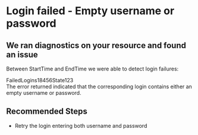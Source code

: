 <properties
	pageTitle="Login failed - Empty username or password"
	description="Login failed because the provided login contains an empty username or password"
	infoBubbleText="We ran diagnostics on your resource and found that login failed because the provided login contains an empty username or password"
	service="microsoft.sql"
	resource="servers"
	ms.author="vitomaz"
	authors="vitomaz-msft"
	displayOrder=""
	articleId="sql_connectivity_18456_123-new-st"
	diagnosticScenario="SqlLtsFailedLogin"
	selfHelpType="diagnostics"
	supportTopicIds="32745425"
	resourceTags=""
	productPesIds="13491"
	cloudEnvironments="public,blackForest,fairfax,mooncake, usnat, ussec"
	ownershipId="AzureData_AzureSQLDB_Availability"
/>
# Login failed - Empty username or password

## We ran diagnostics on your resource and found an issue

<!--issueDescription-->
Between <!--$StartTime-->StartTime<!--/$StartTime--> and <!--$EndTime-->EndTime<!--/$EndTime--> we were able to detect login failures:<br>
<!--$FailedLogins18456State123--> FailedLogins18456State123 <!--/$FailedLogins18456State123-->

<!--/issueDescription-->

<br>
The error returned indicated that the corresponding login contains either an empty username or password.
<br>

## **Recommended Steps**

* Retry the login entering both username and password

